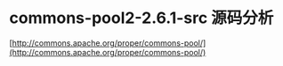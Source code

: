 # commons-pool2-2.6.1-src 源码分析
[http://commons.apache.org/proper/commons-pool/](http://commons.apache.org/proper/commons-pool/)
